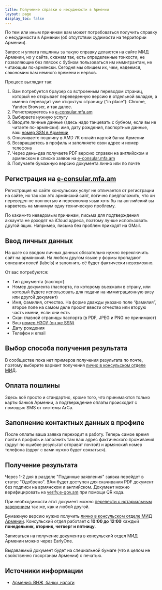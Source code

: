 ```yaml
---
title: Получение справки о несудимости в Армении
layout: page
display_toc: false
---
```


По тем или иным причинам вам может потребоваться получить справку о несудимости в Армении (об отсутствии судимости на территории Армении).

Запрос и уплата пошлины за такую справку делаются на сайте МИД Армении, но у сайта, скажем так, есть определенные тонкости, не позволяющие без плясок с бубном пользоваться им иммигрантам, не читающим по-армянски. Сегодня мы опишем их, чем, надеемся, сэкономим вам немного времени и нервов.

Процесс выглядит так:

1. Вам потребуется браузер со встроенным переводом страниц, который не открывает переведенную версию в отдельной вкладке, а именно переводит уже открытую страницу (”in place”): Chrome, Yandex Browser, и так далее.
2. Регистрируетесь на [e-consular.mfa.am](http://e-consular.mfa.am/)
3. Выбираете нужную услугу
4. Вводите личные данные (здесь надо танцевать с бубном, если вы не читаете по-армянски): имя, дату рождения, паспортные данные, ваш [номер SSN в Армении](../documents/social-number.md)
5. Оплачиваете пошлину в AMD 7K онлайн картой банка Армении
6. Возвращаетесь в профиль и заполняете свои адрес и номер телефона
7. Через день-два получаете PDF версию справки на английском и армянском в списке заявок на [e-consular.mfa.am](http://e-consular.mfa.am/)
8. Получаете бумажную версию документа лично или по почте

## Регистрация на [e-consular.mfa.am](http://e-consular.mfa.am/)

Регистрация на сайте консульских услуг не отличается от регистрации на сайте, но так как это армянский сайт, логично предположить, что он переведен не полностью и переключив язык хотя бы на английский вы нарветесь на минимум одну техническую проблему.

По каким-то неведомым причинам, письма для подтверждения аккаунта не доходят на iCloud адреса, поэтому лучше использовать другой ящик. Например, письма без проблем приходят на GMail.

## Ввод личных данных

На шаге со вводом личных данных обязательно нужно переключить сайт на армянский. На любом другом языке у формы пропадают описания полей (labels) и заполнить её будет фактически невозможно.

От вас потребуются:

- Тип документа (паспорт)
- Номер документа (паспорта, по которому въезжали в страну, или который будете использовать для подачи на иммиграционную визу или другой документ)
- Имя, фамилия, отчество. На форме дважды указано поле “фамилия”, второе поле на самом деле просит ввести отчество или вторую часть имени, если они есть
- Скан главной страницы паспорта (в PDF, JPEG и PNG не принимают)
- Ваш [номер НЗОУ (он же SSN)](../documents/social-number.md)
- Дату рождения
- Телефон и email

## Выбор способа получения результата

В сообществе пока нет примеров получения результата по почте, поэтому выберите вариант получения [лично в консульском отделе МИД](https://www.mfa.am/ru/cons_resep/).

## Оплата пошлины

Здесь всё просто и стандартно, кроме того, что принимаются только карты банков Армении, а подтверждение оплаты происходит с помощью SMS от системы ArCa.

## Заполнение контактных данных в профиле

После оплаты ваша заявка переходит в работу. Теперь самое время пойти в профиль и заполнить там ваш адрес фактического проживания (вдруг по ошибке результат отправят почтой) и армянский номер телефона (вдруг с вами нужно будет связаться).

## Получение результата

Через 1-2 дня в разделе "Поданные заявления" заявка перейдет в статус "Одобрено". ВАм будет доступен для скачивания PDF документ без подписи на армянском и английском. Документ можно верифицировать на [verify.e-gov.am](http://verify.e-gov.am/) при помощи QR кода.

При необходимости этот документ можно [перевести с нотариальным заверением](../documents/passport-translation.md) так же, как и любой другой.

Бумажную версию нужно получить [лично в консульском отделе МИД Армении](https://www.mfa.am/ru/cons_resep/). Консульский отдел работает **с 10:00 до 12:00** каждый **понедельник, вторник, четверг и пятницу**.

Записаться на получение документа в консульский отдел МИД Армении можно через EarlyOne.

Выдаваемый документ будет на специальной бумаге (что в целом не свойственно госорганам Армении) с печатью.

## Источники информации

- [Армения: ВНЖ, банки, налоги](https://am-banking-and-immigration.notion.site/am-banking-and-immigration/948a559ea5e045dd82800a415776d497)
